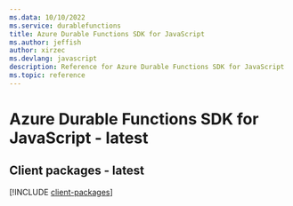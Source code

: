 ```yaml
---
ms.data: 10/10/2022
ms.service: durablefunctions
title: Azure Durable Functions SDK for JavaScript
ms.author: jeffish
author: xirzec
ms.devlang: javascript
description: Reference for Azure Durable Functions SDK for JavaScript
ms.topic: reference
---
```

# Azure Durable Functions SDK for JavaScript - latest

## Client packages - latest
[!INCLUDE [client-packages](durable-functions-client-index.md)]